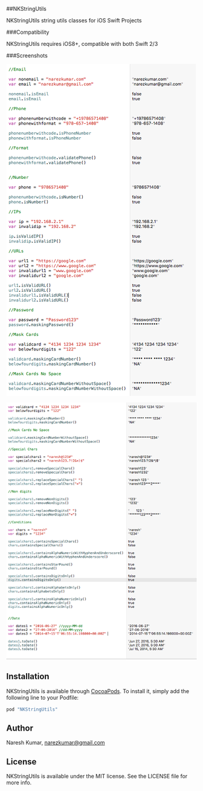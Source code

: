 ##NKStringUtils

NKStringUtils string utils classes for iOS Swift Projects

###Compatibility

NKStringUtils requires iOS8+, compatible with both Swift 2/3

###Screenshots

![](./Resources/github1.png)

![](./Resources/github2.png)

## Installation

NKStringUtils is available through [CocoaPods](http://cocoapods.org). To install
it, simply add the following line to your Podfile:

```ruby
pod "NKStringUtils"
```

## Author

Naresh Kumar, narezkumar@gmail.com

## License

NKStringUtils is available under the MIT license. See the LICENSE file for more info.
